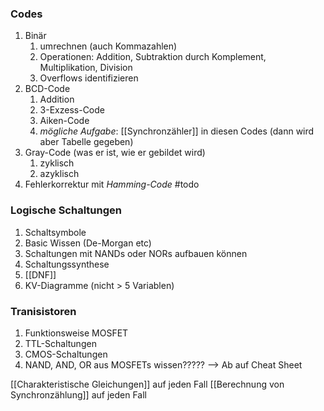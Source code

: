 ### Codes
1. Binär
	1. umrechnen (auch Kommazahlen)
	2. Operationen: Addition, Subtraktion durch Komplement, Multiplikation, Division
	3. Overflows identifizieren
2. BCD-Code
	1. Addition
	2. 3-Exzess-Code
	3. Aiken-Code
	4. _mögliche Aufgabe_: [[Synchronzähler]] in diesen Codes (dann wird aber Tabelle gegeben)
3. Gray-Code (was er ist, wie er gebildet wird)
	1. zyklisch
	2. azyklisch
4. Fehlerkorrektur mit _Hamming-Code_ #todo 

### Logische Schaltungen
1. Schaltsymbole
2. Basic Wissen (De-Morgan etc)
3. Schaltungen mit NANDs oder NORs aufbauen können
4. Schaltungssynthese
5. [[DNF]]
6. KV-Diagramme (nicht > 5 Variablen)

### Tranisistoren
1. Funktionsweise MOSFET
2. TTL-Schaltungen
3. CMOS-Schaltungen
4. NAND, AND, OR aus MOSFETs wissen????? --> Ab auf Cheat Sheet



[[Charakteristische Gleichungen]] auf jeden Fall
[[Berechnung von Synchronzählung]] auf jeden Fall